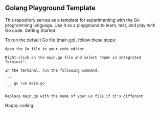 ## Golang Playground Template

This repository serves as a template for experimenting with the Go programming language. Use it as a playground to learn, test, and play with Go code.
Getting Started

To run the default Go file (main.go), follow these steps:

    Open the Go file in your code editor.

    Right-click on the main.go file and select "Open in Integrated Terminal".

    In the terminal, run the following command:

    ```
        go run main.go 
    ```

    Replace main.go with the name of your Go file if it's different.

Happy coding!